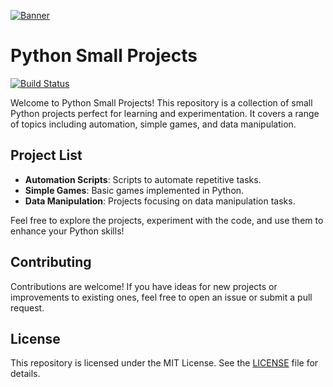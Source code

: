 [![Banner](https://raspberry-valley.azurewebsites.net/img/Python-01.jpg)](https://github.com/mpwsenadev/Python-Small-Projects)

# Python Small Projects

[![Build Status](https://img.shields.io/github/workflow/status/mpwsenadev/Python-Small-Projects/Build)](https://github.com/mpwsenadev/Python-Small-Projects/actions)

Welcome to Python Small Projects! This repository is a collection of small Python projects perfect for learning and experimentation. It covers a range of topics including automation, simple games, and data manipulation.

## Project List

- **Automation Scripts**: Scripts to automate repetitive tasks.
- **Simple Games**: Basic games implemented in Python.
- **Data Manipulation**: Projects focusing on data manipulation tasks.

Feel free to explore the projects, experiment with the code, and use them to enhance your Python skills!

## Contributing

Contributions are welcome! If you have ideas for new projects or improvements to existing ones, feel free to open an issue or submit a pull request.

## License

This repository is licensed under the MIT License. See the [LICENSE](LICENSE) file for details.
